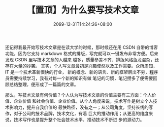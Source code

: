 ﻿---
title: "【置顶】为什么要写技术文章"
date: 2099-12-31T14:24:26+08:00
draft: true
---

还记得我最开始写技术文章是在读大学的时候，那时候还在用 CSDN 自带的博客功能，因为它支持
markdown 格式的排版，写完就可以一键发布非常方便。后来发现 CSDN 里写技术文章的人越来
越多，质量参差不齐、排版风格鱼龙混杂，还存在大量的抄袭。
其实，个人写文章最初是兴趣使然以及工作需要。众所周知，IT 是一个技术革新很快的行业，
新的概念、新的语言、新的框架层出不穷，程序员需要持续学习，我有对每一个新的知识有做
笔记的习惯，笔记攒多了便需要回顾总结整理，便形成了一篇篇的文章。

那么，写技术文章有何价值？个人认为写技术文章的价值主要有三方面：个人价值、企业价值
和社会价值、企业价值。从个人角度来说，技术写作是树立个人技术影响力，提升自我价值的
最快路径，没有之一；从公司角度，坚持长线的写作，对于公司的技术品牌，技术文化，有着
巨大的推动作用；从更高的维度来说，技术写作也是提升整个社会技术水平，推动技术不断进
步的源动力。